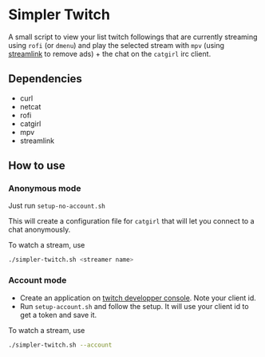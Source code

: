 # Simpler Twitch

A small script to view your list twitch followings that are currently streaming using `rofi` (or `dmenu`)
and play the selected stream with `mpv` (using [streamlink](https://streamlink.github.io/) to remove ads) + the chat 
on the `catgirl` irc client.

## Dependencies

- curl
- netcat
- rofi
- catgirl
- mpv 
- streamlink 

## How to use

### Anonymous mode

Just run `setup-no-account.sh`

This will create a configuration file for `catgirl` that will let you connect to a chat anonymously.

To watch a stream, use 

```bash
./simpler-twitch.sh <streamer name>
```

### Account mode

- Create an application on [twitch developper console](https://dev.twitch.tv/console/apps). Note your client id.
- Run `setup-account.sh` and follow the setup. It will use your client id to get a token and save it.

To watch a stream, use

```bash
./simpler-twitch.sh --account
```

